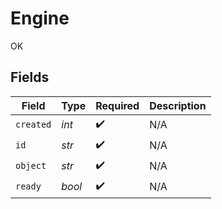 # Engine

OK


## Fields

| Field              | Type               | Required           | Description        |
| ------------------ | ------------------ | ------------------ | ------------------ |
| `created`          | *int*              | :heavy_check_mark: | N/A                |
| `id`               | *str*              | :heavy_check_mark: | N/A                |
| `object`           | *str*              | :heavy_check_mark: | N/A                |
| `ready`            | *bool*             | :heavy_check_mark: | N/A                |